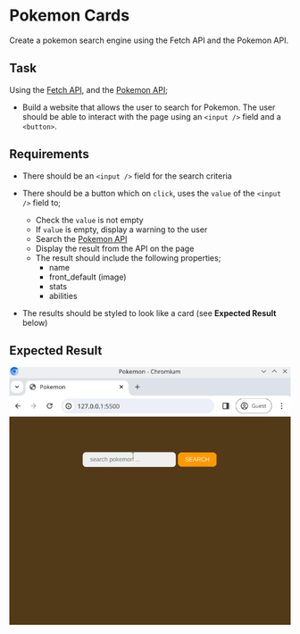 # Pokemon Cards

Create a pokemon search engine using the Fetch API and the Pokemon API.

## Task

Using the [Fetch API](https://developer.mozilla.org/en-US/docs/Web/API/Fetch_API), and the [Pokemon API](https://pokeapi.co/);

- Build a website that allows the user to search for Pokemon. The user should be able to interact with the page using an `<input />` field and a `<button>`.

## Requirements

- There should be an `<input />` field for the search criteria
- There should be a button which on `click`, uses the `value` of the `<input />` field to;

  - Check the `value` is not empty
  - If `value` is empty, display a warning to the user
  - Search the [Pokemon API](https://pokeapi.co/)
  - Display the result from the API on the page
  - The result should include the following properties;
    - name
    - front_default (image)
    - stats
    - abilities

- The results should be styled to look like a card (see **Expected Result** below)

## Expected Result

![Expected result](./reference.gif)
